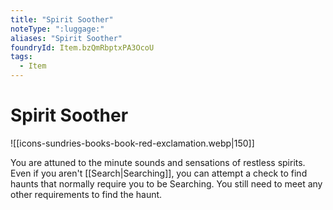 ```yaml
---
title: "Spirit Soother"
noteType: ":luggage:"
aliases: "Spirit Soother"
foundryId: Item.bzQmRbptxPA3OcoU
tags:
  - Item
---
```


# Spirit Soother
![[icons-sundries-books-book-red-exclamation.webp|150]]

You are attuned to the minute sounds and sensations of restless spirits. Even if you aren't [[Search|Searching]], you can attempt a check to find haunts that normally require you to be Searching. You still need to meet any other requirements to find the haunt.
